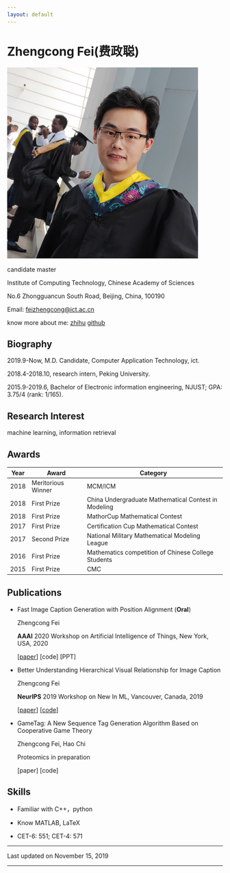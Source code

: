 ```yaml
---
layout: default
---
```


# Zhengcong Fei(费政聪)

<img class="profile-picture" src="picture1.png">
  
  
candidate master  

Institute of Computing Technology, Chinese Academy of Sciences  

No.6 Zhongguancun South Road, Beijing, China, 100190  

Email: [feizhengcong@ict.ac.cn](mailto:feizhengcong@ict.ac.cn)  

know more about me: [zhihu](https://www.zhihu.com/people/mai-zi-31-63/activities) [github](https://github.com/feizc)  
 

## Biography

2019.9-Now, M.D. Candidate, Computer Application Technology, ict.  

2018.4-2018.10, research intern, Peking University.

2015.9-2019.6, Bachelor of Electronic information engineering, NJUST; GPA: 3.75/4 (rank: 1/165).  

## Research Interest

machine learning, information retrieval

## Awards

Year | Award | Category
-----|-------|--------
2018 | Meritorious Winner  | MCM/ICM
2018 | First Prize | China Undergraduate Mathematical Contest in Modeling
2018 | First Prize | MathorCup Mathematical Contest
2017 | First Prize | Certification Cup Mathematical Contest
2017 | Second Prize  | National Military Mathematical Modeling League
2016 | First Prize | Mathematics competition of Chinese College Students
2015 | First Prize | CMC  


## Publications

* Fast Image Caption Generation with Position Alignment (**Oral**)

  Zhengcong Fei 

  **AAAI** 2020 Workshop on Artificial Intelligence of Things, New York, USA, 2020 

  [[paper](https://arxiv.org/abs/1912.06365)]  [code]  [PPT]


* Better Understanding Hierarchical Visual Relationship for Image Caption 

  Zhengcong Fei 

  **NeurIPS** 2019 Workshop on New In ML, Vancouver, Canada, 2019 
  
 
  [[paper](https://arxiv.org/abs/1912.01881)]  [[code](https://github.com/feizc)]  

* GameTag: A New Sequence Tag Generation Algorithm Based on Cooperative Game Theory 

  Zhengcong Fei, Hao Chi  
  
  Proteomics in preparation
  
  [paper]  [code] 


## Skills

* Familiar with  C++，python

* Know  MATLAB, LaTeX

* CET-6: 551; CET-4: 571

---


Last updated on November 15, 2019


---




